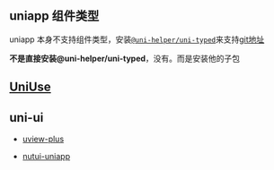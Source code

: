## uniapp 组件类型

uniapp 本身不支持组件类型，安装[`@uni-helper/uni-typed`](https://uni-typed.netlify.app/)来支持[git地址](https://github.com/uni-helper/uni-typed)

**不是直接安装@uni-helper/uni-typed**，没有。而是安装他的子包

## [UniUse](https://uni-helper.github.io/uni-use/guide/)

##  uni-ui

* [uview-plus](https://uiadmin.net/uview-plus/)

* [nutui-uniapp](https://nutui-uniapp.netlify.app/)